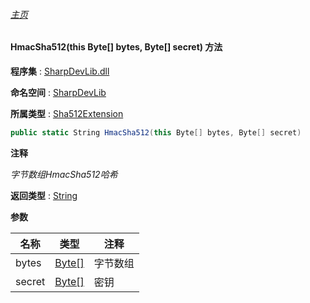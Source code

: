 ###### [主页](./Index.md "主页")

#### HmacSha512(this Byte[] bytes, Byte[] secret) 方法

**程序集** : [SharpDevLib.dll](./SharpDevLib.assembly.md "SharpDevLib.dll")

**命名空间** : [SharpDevLib](./SharpDevLib.namespace.md "SharpDevLib")

**所属类型** : [Sha512Extension](./SharpDevLib.Sha512Extension.md "Sha512Extension")

``` csharp
public static String HmacSha512(this Byte[] bytes, Byte[] secret)
```

**注释**

*字节数组HmacSha512哈希*



**返回类型** : [String](https://learn.microsoft.com/en-us/dotnet/api/system.string "String")


**参数**

|名称|类型|注释|
|---|---|---|
|bytes|[Byte\[\]](https://learn.microsoft.com/en-us/dotnet/api/system.byte[] "Byte\[\]")|字节数组|
|secret|[Byte\[\]](https://learn.microsoft.com/en-us/dotnet/api/system.byte[] "Byte\[\]")|密钥|


